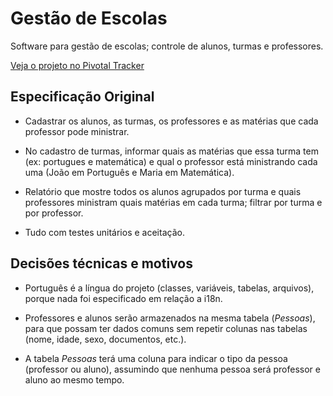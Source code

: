 Gestão de Escolas
=
Software para gestão de escolas; controle de alunos, turmas e professores.

[Veja o projeto no Pivotal Tracker](https://www.pivotaltracker.com/projects/773269)

Especificação Original
-
- Cadastrar os alunos, as turmas, os professores e as matérias que cada professor pode ministrar.

- No cadastro de turmas, informar quais as matérias que essa turma tem (ex: portugues e matemática) e qual o professor está ministrando cada uma (João em Português e Maria em Matemática).

- Relatório que mostre todos os alunos agrupados por turma e quais professores ministram quais matérias em cada turma; filtrar por turma e por professor.

- Tudo com testes unitários e aceitação.

Decisões técnicas e motivos
-
- Português é a língua do projeto (classes, variáveis, tabelas, arquivos), porque nada foi especificado em relação a i18n.

- Professores e alunos serão armazenados na mesma tabela (*Pessoas*), para que possam ter dados comuns sem repetir colunas nas tabelas (nome, idade, sexo, documentos, etc.).

- A tabela *Pessoas* terá uma coluna para indicar o tipo da pessoa (professor ou aluno), assumindo que nenhuma pessoa será professor e aluno ao mesmo tempo.